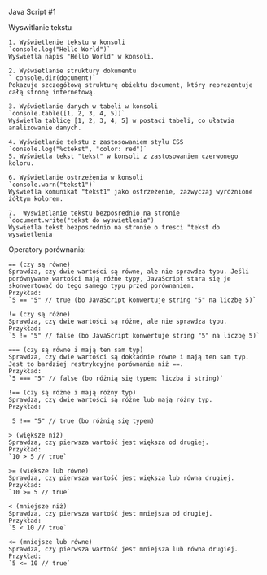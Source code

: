 Java Script #1

Wyswitlanie tekstu 	

    1. Wyświetlenie tekstu w konsoli 
    `console.log("Hello World")`
    Wyświetla napis "Hello World" w konsoli.

    2. Wyświetlanie struktury dokumentu
	` console.dir(document)`
    Pokazuje szczegółową strukturę obiektu document, który reprezentuje całą stronę internetową.
	
	3. Wyświetlanie danych w tabeli w konsoli
    `console.table([1, 2, 3, 4, 5])`
    Wyświetla tablicę [1, 2, 3, 4, 5] w postaci tabeli, co ułatwia analizowanie danych.

    4. Wyświetlanie tekstu z zastosowaniem stylu CSS
    `console.log("%ctekst", "color: red")`
    5. Wyświetla tekst "tekst" w konsoli z zastosowaniem czerwonego koloru.

    6. Wyświetlanie ostrzeżenia w konsoli
    `console.warn("tekst1")`
    Wyświetla komunikat "tekst1" jako ostrzeżenie, zazwyczaj wyróżnione żółtym kolorem.
	
	7.	Wyswietlanie tekstu bezposrednio na stronie
	`document.write("tekst do wyswietlenia")
	Wyswietla tekst bezposrednio na stronie o tresci "tekst do wyswietlenia

Operatory porównania:

    == (czy są równe)
    Sprawdza, czy dwie wartości są równe, ale nie sprawdza typu. Jeśli porównywane wartości mają różne typy, JavaScript stara się je skonwertować do tego samego typu przed porównaniem.
    Przykład:
    `5 == "5" // true (bo JavaScript konwertuje string "5" na liczbę 5)`

    != (czy są różne)
    Sprawdza, czy dwie wartości są różne, ale nie sprawdza typu.
    Przykład:
    `5 != "5" // false (bo JavaScript konwertuje string "5" na liczbę 5)`

    === (czy są równe i mają ten sam typ)
    Sprawdza, czy dwie wartości są dokładnie równe i mają ten sam typ. Jest to bardziej restrykcyjne porównanie niż ==.
    Przykład:
    `5 === "5" // false (bo różnią się typem: liczba i string)`

    !== (czy są różne i mają różny typ)
    Sprawdza, czy dwie wartości są różne lub mają różny typ.
    Przykład:
   ` 5 !== "5" // true (bo różnią się typem)`

    > (większe niż)
    Sprawdza, czy pierwsza wartość jest większa od drugiej.
    Przykład:
    `10 > 5 // true`

    >= (większe lub równe)
    Sprawdza, czy pierwsza wartość jest większa lub równa drugiej.
    Przykład:
    `10 >= 5 // true`

    < (mniejsze niż)
    Sprawdza, czy pierwsza wartość jest mniejsza od drugiej.
    Przykład:
    `5 < 10 // true`
	
    <= (mniejsze lub równe)
    Sprawdza, czy pierwsza wartość jest mniejsza lub równa drugiej.
    Przykład:
    `5 <= 10 // true`